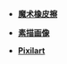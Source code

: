 - [**魔术橡皮擦**](https://www.magiceraser.io/)

- [**素描画像**](https://chuiliu.github.io/demo/pixel/)
- [**Pixilart**](https://www.pixilart.com/draw)
